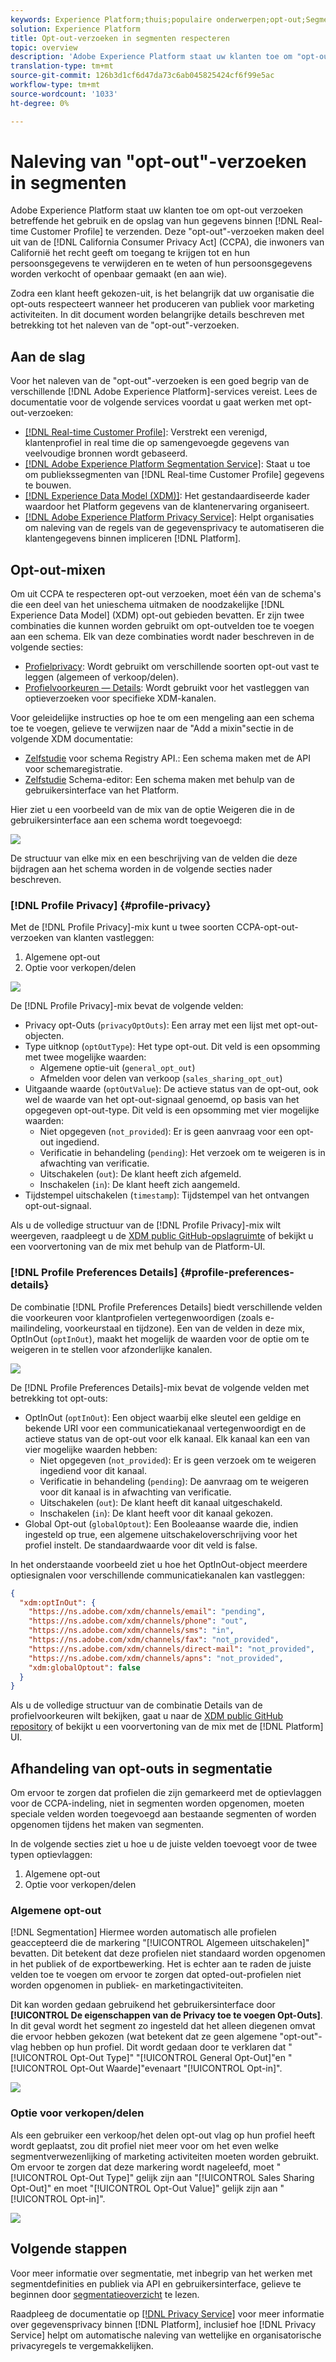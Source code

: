 ```yaml
---
keywords: Experience Platform;thuis;populaire onderwerpen;opt-out;Segmentatie;Segmenteringsservice;segmenteringsservice;eeroptie-outs;opt-outs;opt-out;opt-out; opt-outs;
solution: Experience Platform
title: Opt-out-verzoeken in segmenten respecteren
topic: overview
description: 'Adobe Experience Platform staat uw klanten toe om "opt-out" verzoeken betreffende het gebruik en de opslag van hun gegevens binnen het profiel van de Klant in real time te verzenden []. Deze "opt-out"-verzoeken maken deel uit van de California Consumer Privacy Act (CCPA), die de inwoners van Californië het recht geeft toegang te krijgen tot hun persoonsgegevens en deze te verwijderen en te weten of hun persoonsgegevens worden verkocht of openbaar gemaakt (en aan wie). '
translation-type: tm+mt
source-git-commit: 126b3d1cf6d47da73c6ab045825424cf6f99e5ac
workflow-type: tm+mt
source-wordcount: '1033'
ht-degree: 0%

---
```



# Naleving van &quot;opt-out&quot;-verzoeken in segmenten

Adobe Experience Platform staat uw klanten toe om opt-out verzoeken betreffende het gebruik en de opslag van hun gegevens binnen [!DNL Real-time Customer Profile] te verzenden. Deze &quot;opt-out&quot;-verzoeken maken deel uit van de [!DNL California Consumer Privacy Act] (CCPA), die inwoners van Californië het recht geeft om toegang te krijgen tot en hun persoonsgegevens te verwijderen en te weten of hun persoonsgegevens worden verkocht of openbaar gemaakt (en aan wie).

Zodra een klant heeft gekozen-uit, is het belangrijk dat uw organisatie die opt-outs respecteert wanneer het produceren van publiek voor marketing activiteiten. In dit document worden belangrijke details beschreven met betrekking tot het naleven van de &quot;opt-out&quot;-verzoeken.

## Aan de slag

Voor het naleven van de &quot;opt-out&quot;-verzoeken is een goed begrip van de verschillende [!DNL Adobe Experience Platform]-services vereist. Lees de documentatie voor de volgende services voordat u gaat werken met opt-out-verzoeken:

- [[!DNL Real-time Customer Profile]](../profile/home.md): Verstrekt een verenigd, klantenprofiel in real time die op samengevoegde gegevens van veelvoudige bronnen wordt gebaseerd.
- [[!DNL Adobe Experience Platform Segmentation Service]](./home.md): Staat u toe om publiekssegmenten van  [!DNL Real-time Customer Profile] gegevens te bouwen.
- [[!DNL Experience Data Model (XDM)]](../xdm/home.md): Het gestandaardiseerde kader waardoor het Platform gegevens van de klantenervaring organiseert.
- [[!DNL Adobe Experience Platform Privacy Service]](../privacy-service/home.md): Helpt organisaties om naleving van de regels van de gegevensprivacy te automatiseren die klantengegevens binnen impliceren  [!DNL Platform].

## Opt-out-mixen

Om uit CCPA te respecteren opt-out verzoeken, moet één van de schema&#39;s die een deel van het unieschema uitmaken de noodzakelijke [!DNL Experience Data Model] (XDM) opt-out gebieden bevatten. Er zijn twee combinaties die kunnen worden gebruikt om opt-outvelden toe te voegen aan een schema. Elk van deze combinaties wordt nader beschreven in de volgende secties:

- [Profielprivacy](#profile-privacy): Wordt gebruikt om verschillende soorten opt-out vast te leggen (algemeen of verkoop/delen).
- [Profielvoorkeuren — Details](#profile-preferences-details): Wordt gebruikt voor het vastleggen van optieverzoeken voor specifieke XDM-kanalen.

Voor geleidelijke instructies op hoe te om een mengeling aan een schema toe te voegen, gelieve te verwijzen naar de &quot;Add a mixin&quot;sectie in de volgende XDM documentatie:
- [Zelfstudie](../xdm/api/getting-started.md) voor schema Registry API.: Een schema maken met de API voor schemaregistratie.
- [Zelfstudie](../xdm/tutorials/create-schema-ui.md) Schema-editor: Een schema maken met behulp van de gebruikersinterface van het Platform.

Hier ziet u een voorbeeld van de mix van de optie Weigeren die in de gebruikersinterface aan een schema wordt toegevoegd:

![](images/opt-outs/opt-out-mixins-user-interface.png)

De structuur van elke mix en een beschrijving van de velden die deze bijdragen aan het schema worden in de volgende secties nader beschreven.

### [!DNL Profile Privacy] {#profile-privacy}

Met de [!DNL Profile Privacy]-mix kunt u twee soorten CCPA-opt-out-verzoeken van klanten vastleggen:

1. Algemene opt-out
2. Optie voor verkopen/delen

![](images/opt-outs/profile-privacy.png)

De [!DNL Profile Privacy]-mix bevat de volgende velden:

- Privacy opt-Outs (`privacyOptOuts`): Een array met een lijst met opt-out-objecten.
- Type uitknop (`optOutType`): Het type opt-out. Dit veld is een opsomming met twee mogelijke waarden:
   - Algemene optie-uit (`general_opt_out`)
   - Afmelden voor delen van verkoop (`sales_sharing_opt_out`)
- Uitgaande waarde (`optOutValue`): De actieve status van de opt-out, ook wel de waarde van het opt-out-signaal genoemd, op basis van het opgegeven opt-out-type. Dit veld is een opsomming met vier mogelijke waarden:
   - Niet opgegeven (`not_provided`): Er is geen aanvraag voor een opt-out ingediend.
   - Verificatie in behandeling (`pending`): Het verzoek om te weigeren is in afwachting van verificatie.
   - Uitschakelen (`out`): De klant heeft zich afgemeld.
   - Inschakelen (`in`): De klant heeft zich aangemeld.
- Tijdstempel uitschakelen (`timestamp`): Tijdstempel van het ontvangen opt-out-signaal.

Als u de volledige structuur van de [!DNL Profile Privacy]-mix wilt weergeven, raadpleegt u de [XDM public GitHub-opslagruimte](https://github.com/adobe/xdm/blob/master/schemas/context/profile-privacy.schema.json) of bekijkt u een voorvertoning van de mix met behulp van de Platform-UI.

### [!DNL Profile Preferences Details] {#profile-preferences-details}

De combinatie [!DNL Profile Preferences Details] biedt verschillende velden die voorkeuren voor klantprofielen vertegenwoordigen (zoals e-mailindeling, voorkeurstaal en tijdzone). Een van de velden in deze mix, OptInOut (`optInOut`), maakt het mogelijk de waarden voor de optie om te weigeren in te stellen voor afzonderlijke kanalen.

![](images/opt-outs/profile-preferences-details.png)

De [!DNL Profile Preferences Details]-mix bevat de volgende velden met betrekking tot opt-outs:

- OptInOut (`optInOut`): Een object waarbij elke sleutel een geldige en bekende URI voor een communicatiekanaal vertegenwoordigt en de actieve status van de opt-out voor elk kanaal. Elk kanaal kan een van vier mogelijke waarden hebben:
   - Niet opgegeven (`not_provided`): Er is geen verzoek om te weigeren ingediend voor dit kanaal.
   - Verificatie in behandeling (`pending`): De aanvraag om te weigeren voor dit kanaal is in afwachting van verificatie.
   - Uitschakelen (`out`): De klant heeft dit kanaal uitgeschakeld.
   - Inschakelen (`in`): De klant heeft voor dit kanaal gekozen.
- Global Opt-out (`globalOptout`): Een Booleaanse waarde die, indien ingesteld op true, een algemene uitschakeloverschrijving voor het profiel instelt. De standaardwaarde voor dit veld is false.

In het onderstaande voorbeeld ziet u hoe het OptInOut-object meerdere optiesignalen voor verschillende communicatiekanalen kan vastleggen:

```json
{
  "xdm:optInOut": {
    "https://ns.adobe.com/xdm/channels/email": "pending",
    "https://ns.adobe.com/xdm/channels/phone": "out",
    "https://ns.adobe.com/xdm/channels/sms": "in",
    "https://ns.adobe.com/xdm/channels/fax": "not_provided",
    "https://ns.adobe.com/xdm/channels/direct-mail": "not_provided",
    "https://ns.adobe.com/xdm/channels/apns": "not_provided",
    "xdm:globalOptout": false
  }
}
```

Als u de volledige structuur van de combinatie Details van de profielvoorkeuren wilt bekijken, gaat u naar de [XDM public GitHub repository](https://github.com/adobe/xdm/blob/master/schemas/context/profile-preferences-details.schema.json) of bekijkt u een voorvertoning van de mix met de [!DNL Platform] UI.

## Afhandeling van opt-outs in segmentatie

Om ervoor te zorgen dat profielen die zijn gemarkeerd met de optievlaggen voor de CCPA-indeling, niet in segmenten worden opgenomen, moeten speciale velden worden toegevoegd aan bestaande segmenten of worden opgenomen tijdens het maken van segmenten.

In de volgende secties ziet u hoe u de juiste velden toevoegt voor de twee typen optievlaggen:
1. Algemene opt-out
2. Optie voor verkopen/delen

### Algemene opt-out

[!DNL Segmentation] Hiermee worden automatisch alle profielen geaccepteerd die de markering &quot;[!UICONTROL Algemeen uitschakelen]&quot; bevatten. Dit betekent dat deze profielen niet standaard worden opgenomen in het publiek of de exportbewerking. Het is echter aan te raden de juiste velden toe te voegen om ervoor te zorgen dat opted-out-profielen niet worden opgenomen in publiek- en marketingactiviteiten.

Dit kan worden gedaan gebruikend het gebruikersinterface door **[!UICONTROL De eigenschappen van de Privacy toe te voegen Opt-Outs]**. In dit geval wordt het segment zo ingesteld dat het alleen diegenen omvat die ervoor hebben gekozen (wat betekent dat ze geen algemene &quot;opt-out&quot;-vlag hebben op hun profiel. Dit wordt gedaan door te verklaren dat &quot;[!UICONTROL Opt-Out Type]&quot; &quot;[!UICONTROL General Opt-Out]&quot;en &quot;[!UICONTROL Opt-Out Waarde]&quot;evenaart &quot;[!UICONTROL Opt-in]&quot;.

![](images/opt-outs/segment-general-opt-out.png)

### Optie voor verkopen/delen

Als een gebruiker een verkoop/het delen opt-out vlag op hun profiel heeft wordt geplaatst, zou dit profiel niet meer voor om het even welke segmentverwezenlijking of marketing activiteiten moeten worden gebruikt. Om ervoor te zorgen dat deze markering wordt nageleefd, moet &quot;[!UICONTROL Opt-Out Type]&quot; gelijk zijn aan &quot;[!UICONTROL Sales Sharing Opt-Out]&quot; en moet &quot;[!UICONTROL Opt-Out Value]&quot; gelijk zijn aan &quot;[!UICONTROL Opt-in]&quot;.

![](images/opt-outs/segment-sales-sharing-opt-out.png)

<!-- ### Overriding default exclusions

In some instances, such as building a segment of people who have opted out, it may be necessary to override the default exclusion of opted-out profiles. This override can be done via the API or in the Segment Builder user interface. -->

## Volgende stappen

Voor meer informatie over segmentatie, met inbegrip van het werken met segmentdefinities en publiek via API en gebruikersinterface, gelieve te beginnen door [segmentatieoverzicht](./home.md) te lezen.

Raadpleeg de documentatie op [[!DNL Privacy Service]](../privacy-service/home.md) voor meer informatie over gegevensprivacy binnen [!DNL Platform], inclusief hoe [!DNL Privacy Service] helpt om automatische naleving van wettelijke en organisatorische privacyregels te vergemakkelijken.
